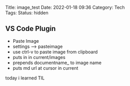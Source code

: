 Title: image_test
Date: 2022-01-18 09:36
Category: Tech	
Tags: 
Status: hidden

## VS Code Plugin
* Paste Image
* settings --> pasteimage
* use ctrl-v to paste image from clipboard
* puts in in current/images
* prepends documentname_ to image name
* puts md url at cursor in current

today i learned
TIL

